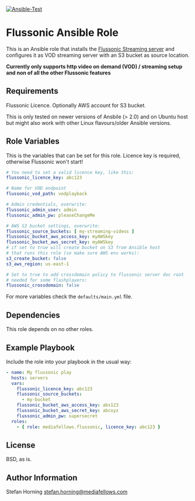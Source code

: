 [![Ansible-Test](https://github.com/mediafellows/ansible-role-flussonic/workflows/Ansible-Test/badge.svg)](https://github.com/mediafellows/ansible-role-flussonic/actions?query=workflow%3AAnsible-Test)

# Flussonic Ansible Role
This is an Ansible role that installs the [Flussonic Streaming server](http://flussonic.com/) and configures it as VOD streaming server with an S3 bucket as source location.

**Currently only supports http video on demand (VOD) / streaming setup and non of all the other Flussonic features**

## Requirements
Flussonic Licence. Optionally AWS account for S3 bucket.

This is only tested on newer versions of Ansbile (> 2.0) and on Ubuntu host but might also work with other Linux flavours/older Ansible versions.

## Role Variables
This is the variables that can be set for this role. Licence key is required, otherwise Flussonic won't start!

```yaml
# You need to set a valid licence key, like this:
flussonic_licence_key: abc123

# Name for VOD endpoint
flussonic_vod_path: vodplayback

# Admin credentials, overwrite:
flussonic_admin_user: admin
flussonic_admin_pw: pleaseChangeMe

# AWS S3 bucket settings, overwrite:
flussonic_source_buckets: [ my-streaming-videos ]
flussonic_bucket_aws_access_key: myAWSkey
flussonic_bucket_aws_secret_key: myAWSkey
# if set to true will create bucket on S3 from Ansible host
# that runs this role (so make sure AWS env works):
s3_create_bucket: false
s3_aws_region: us-east-1

# Set to true to add crossdomain policy to flussonic server doc root
# needed for some flashplayers:
flussonic_crossdomain: false
```

For more variables check the `defaults/main.yml` file.

## Dependencies
This role depends on no other roles.

## Example Playbook
Include the role into your playbook in the usual way:

```yaml
- name: My flussonic play
  hosts: servers
  vars:
    flussonic_licence_key: abc123
    flussonic_source_buckets:
      - my-bucket
    flussonic_bucket_aws_access_key: abs123
    flussonic_bucket_aws_secret_key: abcxyz
    flussonic_admin_pw: supersecret
  roles:
    - { role: mediafellows.flussonic, licence_key: abc123 }
```

## License
BSD, as is.

## Author Information
Stefan Horning <stefan.horning@mediafellows.com>
